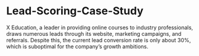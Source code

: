 # Lead-Scoring-Case-Study
X Education, a leader in providing online courses to industry professionals, draws numerous leads through its website, marketing campaigns, and referrals. Despite this, the current lead conversion rate is only about 30%, which is suboptimal for the company’s growth ambitions.
